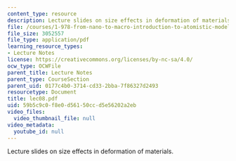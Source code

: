 ```yaml
---
content_type: resource
description: Lecture slides on size effects in deformation of materials.
file: /courses/1-978-from-nano-to-macro-introduction-to-atomistic-modeling-techniques-january-iap-2007/59b5c9c0f8e0d56150ccd5e56202a2eb_lec08.pdf
file_size: 3052557
file_type: application/pdf
learning_resource_types:
- Lecture Notes
license: https://creativecommons.org/licenses/by-nc-sa/4.0/
ocw_type: OCWFile
parent_title: Lecture Notes
parent_type: CourseSection
parent_uid: 0177c4b0-3714-cd33-2bba-7f86327d2493
resourcetype: Document
title: lec08.pdf
uid: 59b5c9c0-f8e0-d561-50cc-d5e56202a2eb
video_files:
  video_thumbnail_file: null
video_metadata:
  youtube_id: null
---
```

Lecture slides on size effects in deformation of materials.